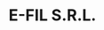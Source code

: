 ---
CF del Contraente: '3789750100'
title: E-FIL S.R.L.
lang: it
child_of_ref: partner-qualificati-elenco
---